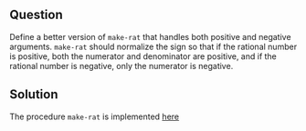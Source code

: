 Question
--------
Define a better version of `make-rat` that handles both positive and negative
arguments. `make-rat` should normalize the sign so that if the rational number
is positive, both the numerator and denominator are positive, and if the
rational number is negative, only the numerator is negative.

Solution
--------
The procedure `make-rat` is implemented [here](rational_number.rkt)
